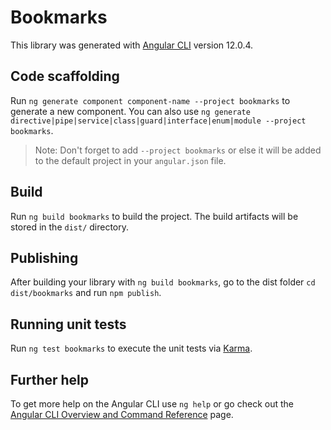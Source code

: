 # Bookmarks

This library was generated with [Angular CLI](https://github.com/angular/angular-cli) version 12.0.4.

## Code scaffolding

Run `ng generate component component-name --project bookmarks` to generate a new component. You can also use `ng generate directive|pipe|service|class|guard|interface|enum|module --project bookmarks`.
> Note: Don't forget to add `--project bookmarks` or else it will be added to the default project in your `angular.json` file. 

## Build

Run `ng build bookmarks` to build the project. The build artifacts will be stored in the `dist/` directory.

## Publishing

After building your library with `ng build bookmarks`, go to the dist folder `cd dist/bookmarks` and run `npm publish`.

## Running unit tests

Run `ng test bookmarks` to execute the unit tests via [Karma](https://karma-runner.github.io).

## Further help

To get more help on the Angular CLI use `ng help` or go check out the [Angular CLI Overview and Command Reference](https://angular.io/cli) page.

